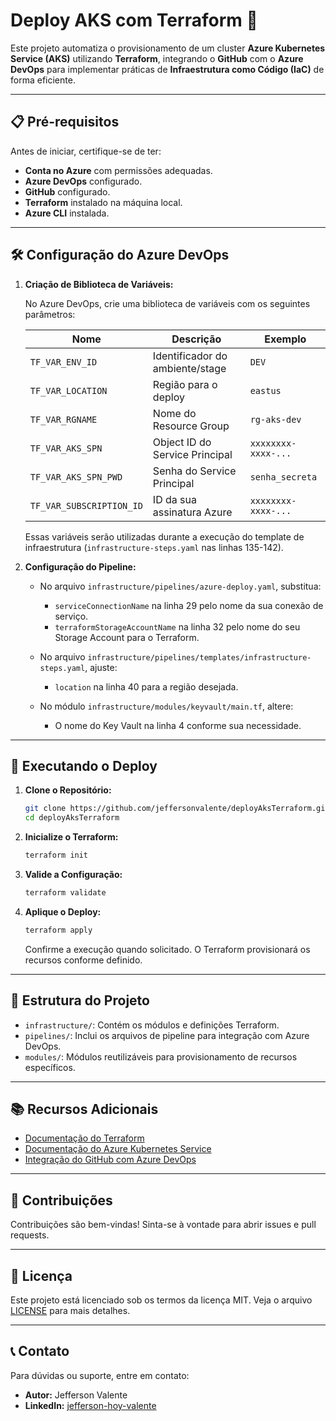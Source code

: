 # Deploy AKS com Terraform 🚀

Este projeto automatiza o provisionamento de um cluster **Azure Kubernetes Service (AKS)** utilizando **Terraform**, integrando o **GitHub** com o **Azure DevOps** para implementar práticas de **Infraestrutura como Código (IaC)** de forma eficiente.

---

## 📋 Pré-requisitos

Antes de iniciar, certifique-se de ter:

- **Conta no Azure** com permissões adequadas.
- **Azure DevOps** configurado.
- **GitHub** configurado.
- **Terraform** instalado na máquina local.
- **Azure CLI** instalada.

---

## 🛠️ Configuração do Azure DevOps

1. **Criação de Biblioteca de Variáveis:**

   No Azure DevOps, crie uma biblioteca de variáveis com os seguintes parâmetros:

   | Nome                   | Descrição                          | Exemplo             |
   |------------------------|------------------------------------|---------------------|
   | `TF_VAR_ENV_ID`        | Identificador do ambiente/stage    | `DEV`               |
   | `TF_VAR_LOCATION`      | Região para o deploy               | `eastus`            |
   | `TF_VAR_RGNAME`        | Nome do Resource Group             | `rg-aks-dev`        |
   | `TF_VAR_AKS_SPN`       | Object ID do Service Principal     | `xxxxxxxx-xxxx-...` |
   | `TF_VAR_AKS_SPN_PWD`   | Senha do Service Principal         | `senha_secreta`     |
   | `TF_VAR_SUBSCRIPTION_ID` | ID da sua assinatura Azure       | `xxxxxxxx-xxxx-...` |

   Essas variáveis serão utilizadas durante a execução do template de infraestrutura (`infrastructure-steps.yaml` nas linhas 135-142).

2. **Configuração do Pipeline:**

   - No arquivo `infrastructure/pipelines/azure-deploy.yaml`, substitua:
     - `serviceConnectionName` na linha 29 pelo nome da sua conexão de serviço.
     - `terraformStorageAccountName` na linha 32 pelo nome do seu Storage Account para o Terraform.

   - No arquivo `infrastructure/pipelines/templates/infrastructure-steps.yaml`, ajuste:
     - `location` na linha 40 para a região desejada.

   - No módulo `infrastructure/modules/keyvault/main.tf`, altere:
     - O nome do Key Vault na linha 4 conforme sua necessidade.

---

## 🚀 Executando o Deploy

1. **Clone o Repositório:**

   ```bash
   git clone https://github.com/jeffersonvalente/deployAksTerraform.git
   cd deployAksTerraform
   ```

2. **Inicialize o Terraform:**

   ```bash
   terraform init
   ```

3. **Valide a Configuração:**

   ```bash
   terraform validate
   ```

4. **Aplique o Deploy:**

   ```bash
   terraform apply
   ```

   Confirme a execução quando solicitado. O Terraform provisionará os recursos conforme definido.

---

## 🧩 Estrutura do Projeto

- `infrastructure/`: Contém os módulos e definições Terraform.
- `pipelines/`: Inclui os arquivos de pipeline para integração com Azure DevOps.
- `modules/`: Módulos reutilizáveis para provisionamento de recursos específicos.

---

## 📚 Recursos Adicionais

- [Documentação do Terraform](https://www.terraform.io/docs)
- [Documentação do Azure Kubernetes Service](https://docs.microsoft.com/azure/aks/)
- [Integração do GitHub com Azure DevOps](https://docs.microsoft.com/azure/devops/pipelines/repos/github)

---

## 🤝 Contribuições

Contribuições são bem-vindas! Sinta-se à vontade para abrir issues e pull requests.

---

## 📄 Licença

Este projeto está licenciado sob os termos da licença MIT. Veja o arquivo [LICENSE](LICENSE) para mais detalhes.

---

## 📞 Contato

Para dúvidas ou suporte, entre em contato:

- **Autor:** Jefferson Valente
- **LinkedIn:** [jefferson-hoy-valente](https://www.linkedin.com/in/jefferson-hoy-valente/)
